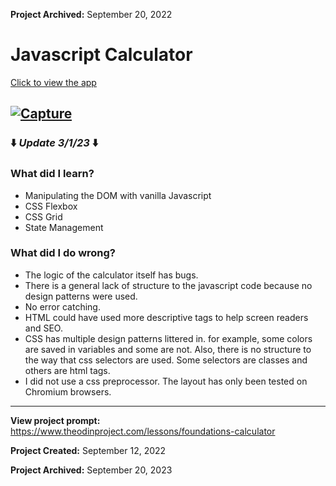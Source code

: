 **Project Archived:** September 20, 2022

# Javascript Calculator

[Click to view the app](https://michaelcoleman.github.io/Calculator/)

## [![Capture](https://user-images.githubusercontent.com/3175254/224551846-adad43d6-c659-442b-9d4e-58323257fbee.png)](https://michaelcoleman.github.io/Calculator/)


### :arrow_down: _Update 3/1/23_ :arrow_down:

### What did I learn?

- Manipulating the DOM with vanilla Javascript
- CSS Flexbox
- CSS Grid
- State Management

### What did I do wrong?

- The logic of the calculator itself has bugs.
- There is a general lack of structure to the javascript code because no design patterns were used.
- No error catching.
- HTML could have used more descriptive tags to help screen readers and SEO.
- CSS has multiple design patterns littered in. for example, some colors are saved in variables and some are not. Also, there is no structure to the way that css selectors are used. Some selectors are classes and others are html tags.
- I did not use a css preprocessor. The layout has only been tested on Chromium browsers.

---

**View project prompt:** https://www.theodinproject.com/lessons/foundations-calculator

**Project Created:** September 12, 2022

**Project Archived:** September 20, 2023
